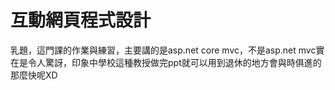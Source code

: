 #  互動網頁程式設計

乳題，這門課的作業與練習，主要講的是asp.net core mvc，不是asp.net mvc實在是令人驚訝，印象中學校這種教授做完ppt就可以用到退休的地方會與時俱進的那麼快呢XD